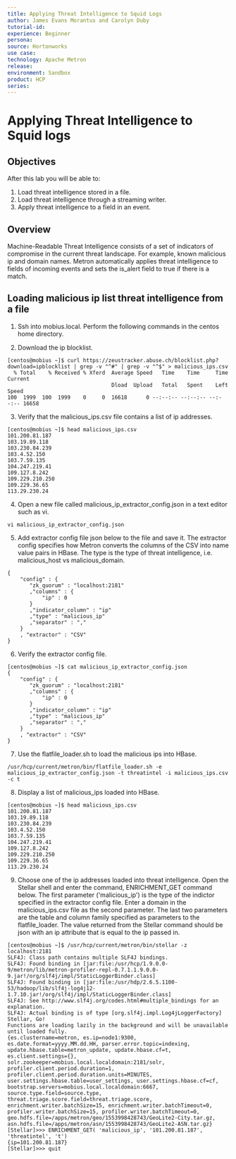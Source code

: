 ```yaml
---
title: Applying Threat Intelligence to Squid Logs
author: James Evans Morantus and Carolyn Duby
tutorial-id: 
experience: Beginner
persona: 
source: Hortonworks
use case: 
technology: Apache Metron
release: 
environment: Sandbox
product: HCP
series: 
---
```


# Applying Threat Intelligence to Squid logs

## Objectives

After this lab you will be able to:
 1. Load threat intelligence stored in a file.
 2. Load threat intelligence through a streaming writer. 
 2. Apply threat intelligence to a field in an event.
 
## Overview

Machine-Readable Threat Intelligence consists of a set of indicators of compromise in the current threat landscape.  For example, known malicious ip and domain names.  Metron automatically applies threat intelligence to fields of incoming events and sets the is_alert field to true if there is a match.

## Loading malicious ip list threat intelligence from a file

1. Ssh into mobius.local.  Perform the following commands in the centos home directory.

2. Download the ip blocklist.

```
[centos@mobius ~]$ curl https://zeustracker.abuse.ch/blocklist.php?download=ipblocklist | grep -v "^#" | grep -v "^$" > malicious_ips.csv
  % Total    % Received % Xferd  Average Speed   Time    Time     Time  Current
                                 Dload  Upload   Total   Spent    Left  Speed
100  1999  100  1999    0     0  16618      0 --:--:-- --:--:-- --:--:-- 16658
```

3. Verify that the malicious_ips.csv file contains a list of ip addresses.

```
[centos@mobius ~]$ head malicious_ips.csv 
101.200.81.187
103.19.89.118
103.230.84.239
103.4.52.150
103.7.59.135
104.247.219.41
109.127.8.242
109.229.210.250
109.229.36.65
113.29.230.24
``` 

4. Open a new file called malicious_ip_extractor_config.json in a text editor such as vi.

```
vi malicious_ip_extractor_config.json 
```

5. Add extractor config file json below to the file and save it.  The extractor config specifies how Metron converts the columns of the CSV into name value pairs in HBase.  The type is the type of threat intelligence, i.e. malicious_host vs malicious_domain. 

```
{
    "config" : {
       "zk_quorum" : "localhost:2181"
       ,"columns" : {
           "ip" : 0
       }
       ,"indicator_column" : "ip"
       ,"type" : "malicious_ip"
       ,"separator" : ","
    }
    , "extractor" : "CSV"
}
```
 
6. Verify the extractor config file.

```
[centos@mobius ~]$ cat malicious_ip_extractor_config.json 
{
    "config" : {
       "zk_quorum" : "localhost:2181"
       ,"columns" : {
           "ip" : 0
       }
       ,"indicator_column" : "ip"
       ,"type" : "malicious_ip"
       ,"separator" : ","
    }
    , "extractor" : "CSV"
}
```

7. Use the flatfile_loader.sh to load the malicious ips into HBase.

```
/usr/hcp/current/metron/bin/flatfile_loader.sh -e malicious_ip_extractor_config.json -t threatintel -i malicious_ips.csv -c t 
```

8. Display a list of malicious_ips loaded into HBase. 

```
[centos@mobius ~]$ head malicious_ips.csv 
101.200.81.187
103.19.89.118
103.230.84.239
103.4.52.150
103.7.59.135
104.247.219.41
109.127.8.242
109.229.210.250
109.229.36.65
113.29.230.24
```

9. Choose one of the ip addresses loaded into threat intelligence.  Open the Stellar shell and enter the command, ENRICHMENT_GET command below.   The first parameter ('malicious_ip') is the type of the indictor specified in the extractor config file.   Enter a domain in the malicious_ips.csv file as the second parameter.  The last two parameters are the table and column family specified as parameters to the flatfile_loader.  The value returned from the Stellar command should be json with an ip attribute that is equal to the ip passed in.

```
[centos@mobius ~]$ /usr/hcp/current/metron/bin/stellar -z localhost:2181
SLF4J: Class path contains multiple SLF4J bindings.
SLF4J: Found binding in [jar:file:/usr/hcp/1.9.0.0-9/metron/lib/metron-profiler-repl-0.7.1.1.9.0.0-9.jar!/org/slf4j/impl/StaticLoggerBinder.class]
SLF4J: Found binding in [jar:file:/usr/hdp/2.6.5.1100-53/hadoop/lib/slf4j-log4j12-1.7.10.jar!/org/slf4j/impl/StaticLoggerBinder.class]
SLF4J: See http://www.slf4j.org/codes.html#multiple_bindings for an explanation.
SLF4J: Actual binding is of type [org.slf4j.impl.Log4jLoggerFactory]
Stellar, Go!
Functions are loading lazily in the background and will be unavailable until loaded fully.
{es.clustername=metron, es.ip=node1:9300, es.date.format=yyyy.MM.dd.HH, parser.error.topic=indexing, update.hbase.table=metron_update, update.hbase.cf=t, es.client.settings={}, solr.zookeeper=mobius.local.localdomain:2181/solr, profiler.client.period.duration=1, profiler.client.period.duration.units=MINUTES, user.settings.hbase.table=user_settings, user.settings.hbase.cf=cf, bootstrap.servers=mobius.local.localdomain:6667, source.type.field=source.type, threat.triage.score.field=threat.triage.score, enrichment.writer.batchSize=15, enrichment.writer.batchTimeout=0, profiler.writer.batchSize=15, profiler.writer.batchTimeout=0, geo.hdfs.file=/apps/metron/geo/1553998428743/GeoLite2-City.tar.gz, asn.hdfs.file=/apps/metron/asn/1553998428743/GeoLite2-ASN.tar.gz}
[Stellar]>>> ENRICHMENT_GET( 'malicious_ip', '101.200.81.187', 'threatintel', 't')
{ip=101.200.81.187}
[Stellar]>>> quit
```
